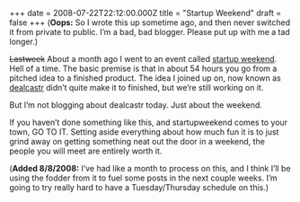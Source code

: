 +++
date = 2008-07-22T22:12:00.000Z
title = "Startup Weekend"
draft = false
+++
(**Oops:** So I wrote this up sometime ago, and then never switched it
from private to public. I’m a bad, bad blogger. Please put up with me a
tad longer.)

~~Lastweek~~ About a month ago I went to an event called [startup
weekend](http://rtp.startupweekend.com). Hell of a time. The basic
premise is that in about 54 hours you go from a pitched idea to a
finished product. The idea I joined up on, now known as
[dealcastr](http://www.dealcastr.com) didn’t quite make it to finished,
but we’re still working on it.

But I’m not blogging about dealcastr today. Just about the weekend.

If you haven’t done something like this, and startupweekend comes to
your town, GO TO IT. Setting aside everything about how much fun it is
to just grind away on getting something neat out the door in a weekend,
the people you will meet are entirely worth it.

(**Added 8/8/2008:** I’ve had like a month to process on this, and I
think I’ll be using the fodder from it to fuel some posts in the next
couple weeks. I’m going to try really hard to have a Tuesday/Thursday
schedule on this.)
